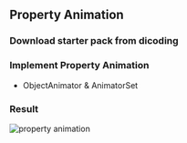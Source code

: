 ## Property Animation

### Download starter pack from dicoding

### Implement Property Animation
- ObjectAnimator & AnimatorSet

### Result
![property animation](https://user-images.githubusercontent.com/27923352/192105361-d2091e36-fd13-43b6-a77d-c4cb7d975143.gif)
